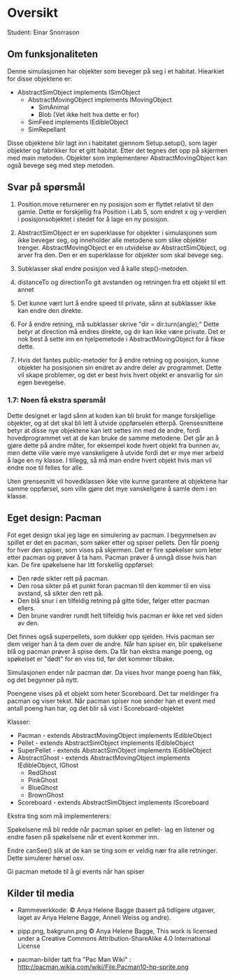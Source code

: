 # Oversikt

Student: Einar Snorrason

## Om funksjonaliteten

Denne simulasjonen har objekter som beveger på seg i et habitat. Hiearkiet for disse objektene er:

* AbstractSimObject implements ISimObject
	* AbstractMovingObject implements IMovingObject
		* SimAnimal
		* Blob (Vet ikke helt hva dette er for)
	* SimFeed implements IEdibleObject
	* SimRepellant
	
Disse objektene blir lagt inn i habitatet gjennom Setup.setup(), som lager objekter og fabrikker for et gitt habitat. Etter det tegnes det opp på skjermen med main metoden. Objekter som implementerer AbstractMovingObject kan også bevege seg med step metoden.

## Svar på spørsmål

1. Position.move returnerer en ny posisjon som er flyttet relativt til den gamle. Dette er forskjellig fra Position i Lab 5, som endret x og y-verdien i posisjonsobjektet i stedet for å lage en ny posisjon.

2. AbstractSimObject er en superklasse for objekter i simulasjonen som ikke beveger seg, og inneholder alle metodene som slike objekter trenger. AbstractMovingObject er en utvidelse av AbstractSimObject, og arver fra den. Den er en superklasse for objekter som skal bevege seg.

3. Subklasser skal endre posisjon ved å kalle step()-metoden.

4. distanceTo og directionTo git avstanden og retningen fra ett objekt til ett annet

5. Det kunne vært lurt å endre speed til private, sånn at subklasser ikke kan endre den direkte.

6. For å endre retning, må subklasser skrive "dir = dir.turn(angle);" Dette betyr at direction må endres direkte, og dir kan ikke være private. Det er nok best å sette inn en hjelpemetode i AbstractMovingObject for å fikse dette.

7. Hvis det fantes public-metoder for å endre retning og posisjon, kunne objekter ha posisjonen sin endret av andre deler av programmet. Dette vil skape problemer, og det er best hvis hvert objekt er ansvarlig for sin egen bevegelse.

### 1.7: Noen få ekstra spørsmål

Dette designet er lagd sånn at koden kan bli brukt for mange forskjellige objekter, og at det skal bli lett å utvide oppførselen etterpå. Grensesnittene betyr at disse nye objektene kan lett settes inn med de andre, fordi hovedprogrammet vet at de kan bruke de samme metodene. Det går an å gjøre dette på andre måter, for eksempel kode hvert objekt fra bunnen av, men dette ville være mye vanskeligere å utvide fordi det er mye mer arbeid å lage en ny klasse. I tillegg, så må man endre hvert objekt hvis man vil endre noe til felles for alle.

Uten grensesnitt vil hovedklassen ikke vite kunne garantere at objektene har samme oppførsel, som ville gjøre det mye vanskeligere å samle dem i en klasse.

## Eget design: Pacman

Fot eget design skal jeg lage en simulering av pacman. I begynnelsen av spillet er det en pacman, som søker etter og spiser pellets. Den får poeng for hver den spiser, som vises på skjermen. Det er fire spøkelser som leter etter pacman og prøver å ta ham. Pacman prøver å unngå disse hvis han kan. De fire spøkelsene har litt forskellig oppførsel:

* Den røde sikter rett på pacman.
* Den rosa sikter på et punkt foran pacman til den kommer til en viss avstand, så sikter den rett på.
* Den blå snur i en tilfeldig retning på gitte tider, følger etter pacman ellers.
* Den brune vandrer rundt helt tilfeldig hvis pacman er ikke ret ved siden av den.

Det finnes også superpellets, som dukker opp sjelden. Hvis pacman ser dem velger han å ta dem over de andre. Når han spiser en, blir spøkelsene blå og pacman prøver å spise dem. Da får han ekstra mange poeng, og spøkelset er "dødt" for en viss tid, før det kommer tilbake.

Simulasjonen ender når pacman dør. Da vises hvor mange poeng han fikk, og det begynner på nytt.

Poengene vises på et objekt som heter Scoreboard. Det tar meldinger fra pacman og viser tekst. Når pacman spiser noe sender han et event med antall poeng han har, og det blir så vist i Scoreboard-objektet

Klasser:

* Pacman - extends AbstractMovingObject implements IEdibleObject
* Pellet - extends AbstractSimObject implements IEdibleObject
* SuperPellet - extends AbstractSimObject implements IEdibleObject
* AbstractGhost - extends AbstractMovingObject implements IEdibleObject, IGhost
	* RedGhost
	* PinkGhost
	* BlueGhost
	* BrownGhost
* Scoreboard - extends AbstractSimObject implements IScoreboard

Ekstra ting som må implementerers:

Spøkelsene må bli redde når pacman spiser en pellet- lag en listener og endre fasen på spøkelsene når et event kommer inn.

Endre canSee() slik at de kan se ting som er veldig nær fra alle retninger. Dette simulerer hørsel osv.

Gi pacman metode til å gi events når han spiser

## Kilder til media

* Rammeverkkode: © Anya Helene Bagge (basert på tidligere utgaver, laget av Anya Helene Bagge, Anneli Weiss og andre).

* pipp.png, bakgrunn.png © Anya Helene Bagge, This work is licensed under a Creative Commons Attribution-ShareAlike 4.0 International License

* pacman-bilder tatt fra "Pac Man Wiki" : http://pacman.wikia.com/wiki/File:Pacman10-hp-sprite.png
